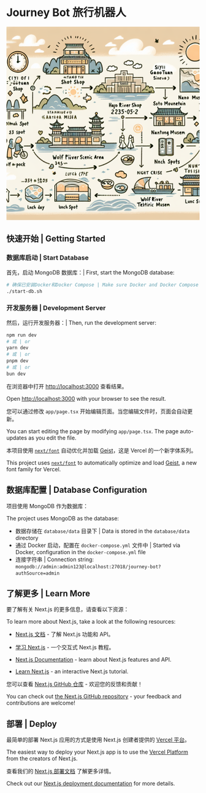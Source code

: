 <!--
 * @Date: 2025-04-10 13:31:58
 * @LastEditors: guantingting
 * @LastEditTime: 2025-05-06 16:52:09
-->

# Journey Bot 旅行机器人

<div align="center">
  <img src="./public/image/journey-map.png" alt="Journey Map" width="800" />
</div>

## 快速开始 | Getting Started

### 数据库启动 | Start Database

首先，启动 MongoDB 数据库：| First, start the MongoDB database:

```bash
# 确保已安装Docker和Docker Compose | Make sure Docker and Docker Compose are installed
./start-db.sh
```

### 开发服务器 | Development Server

然后，运行开发服务器：| Then, run the development server:

```bash
npm run dev
# 或 | or
yarn dev
# 或 | or
pnpm dev
# 或 | or
bun dev
```

在浏览器中打开 [http://localhost:3000](http://localhost:3000) 查看结果。

Open [http://localhost:3000](http://localhost:3000) with your browser to see the result.

您可以通过修改 `app/page.tsx` 开始编辑页面。当您编辑文件时，页面会自动更新。

You can start editing the page by modifying `app/page.tsx`. The page auto-updates as you edit the file.

本项目使用 [`next/font`](https://nextjs.org/docs/app/building-your-application/optimizing/fonts) 自动优化并加载 [Geist](https://vercel.com/font)，这是 Vercel 的一个新字体系列。

This project uses [`next/font`](https://nextjs.org/docs/app/building-your-application/optimizing/fonts) to automatically optimize and load [Geist](https://vercel.com/font), a new font family for Vercel.

## 数据库配置 | Database Configuration

项目使用 MongoDB 作为数据库：

The project uses MongoDB as the database:

- 数据存储在 `database/data` 目录下 | Data is stored in the `database/data` directory
- 通过 Docker 启动，配置在 `docker-compose.yml` 文件中 | Started via Docker, configuration in the `docker-compose.yml` file
- 连接字符串 | Connection string: `mongodb://admin:admin123@localhost:27018/journey-bot?authSource=admin`

## 了解更多 | Learn More

要了解有关 Next.js 的更多信息，请查看以下资源：

To learn more about Next.js, take a look at the following resources:

- [Next.js 文档](https://nextjs.org/docs) - 了解 Next.js 功能和 API。
- [学习 Next.js](https://nextjs.org/learn) - 一个交互式 Next.js 教程。

- [Next.js Documentation](https://nextjs.org/docs) - learn about Next.js features and API.
- [Learn Next.js](https://nextjs.org/learn) - an interactive Next.js tutorial.

您可以查看 [Next.js GitHub 仓库](https://github.com/vercel/next.js) - 欢迎您的反馈和贡献！

You can check out [the Next.js GitHub repository](https://github.com/vercel/next.js) - your feedback and contributions are welcome!

## 部署 | Deploy

最简单的部署 Next.js 应用的方式是使用 Next.js 创建者提供的 [Vercel 平台](https://vercel.com/new?utm_medium=default-template&filter=next.js&utm_source=create-next-app&utm_campaign=create-next-app-readme)。

The easiest way to deploy your Next.js app is to use the [Vercel Platform](https://vercel.com/new?utm_medium=default-template&filter=next.js&utm_source=create-next-app&utm_campaign=create-next-app-readme) from the creators of Next.js.

查看我们的 [Next.js 部署文档](https://nextjs.org/docs/app/building-your-application/deploying) 了解更多详情。

Check out our [Next.js deployment documentation](https://nextjs.org/docs/app/building-your-application/deploying) for more details.
